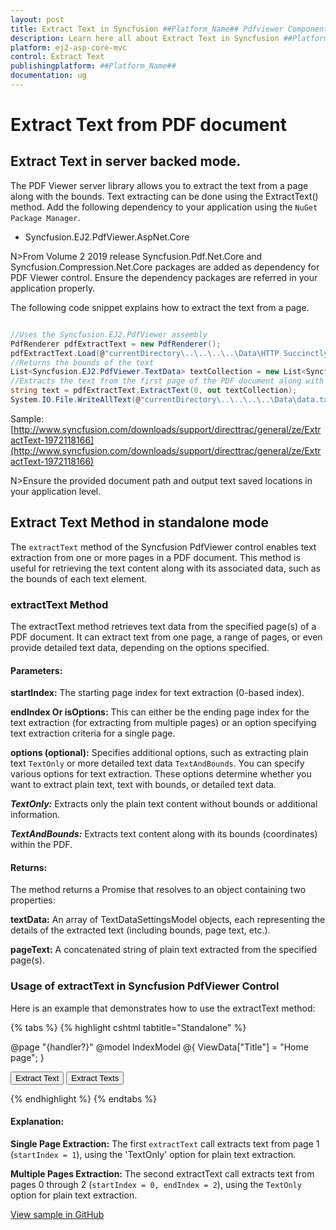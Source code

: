 ```yaml
---
layout: post
title: Extract Text in Syncfusion ##Platform_Name## Pdfviewer Component
description: Learn here all about Extract Text in Syncfusion ##Platform_Name## Pdfviewer component of Syncfusion Essential JS 2 and more.
platform: ej2-asp-core-mvc
control: Extract Text
publishingplatform: ##Platform_Name##
documentation: ug
---
```


# Extract Text from PDF document 
## Extract Text in server backed mode.

The PDF Viewer server library allows you to extract the text from a page along with the bounds. Text extracting can be done using the ExtractText() method. Add the following dependency to your application using the `NuGet Package Manager`.
* Syncfusion.EJ2.PdfViewer.AspNet.Core

N>From Volume 2 2019 release Syncfusion.Pdf.Net.Core and Syncfusion.Compression.Net.Core packages are added as dependency for PDF Viewer control. Ensure the dependency packages are referred in your application properly.

The following code snippet explains how to extract the text from a page.

```cs

//Uses the Syncfusion.EJ2.PdfViewer assembly
PdfRenderer pdfExtractText = new PdfRenderer();
pdfExtractText.Load(@"currentDirectory\..\..\..\..\Data\HTTP Succinctly.pdf");
//Returns the bounds of the text
List<Syncfusion.EJ2.PdfViewer.TextData> textCollection = new List<Syncfusion.EJ2.PdfViewer.TextData>();
//Extracts the text from the first page of the PDF document along with its bounds
string text = pdfExtractText.ExtractText(0, out textCollection);
System.IO.File.WriteAllText(@"currentDirectory\..\..\..\..\Data\data.txt", text);

```

Sample:
[http://www.syncfusion.com/downloads/support/directtrac/general/ze/ExtractText-1972118166](http://www.syncfusion.com/downloads/support/directtrac/general/ze/ExtractText-1972118166)

N>Ensure the provided document path and output text saved locations in your application level.

## Extract Text Method in standalone mode

The `extractText` method of the Syncfusion PdfViewer control enables text extraction from one or more pages in a PDF document. This method is useful for retrieving the text content along with its associated data, such as the bounds of each text element.

### extractText Method
The extractText method retrieves text data from the specified page(s) of a PDF document. It can extract text from one page, a range of pages, or even provide detailed text data, depending on the options specified.

#### Parameters:
**startIndex:** The starting page index for text extraction (0-based index).

**endIndex Or isOptions:** This can either be the ending page index for the text extraction (for extracting from multiple pages) or an option specifying text extraction criteria for a single page.

**options (optional):** Specifies additional options, such as extracting plain text `TextOnly` or more detailed text data `TextAndBounds`. You can specify various options for text extraction. These options determine whether you want to extract plain text, text with bounds, or detailed text data.

***TextOnly:*** Extracts only the plain text content without bounds or additional information.

***TextAndBounds:*** Extracts text content along with its bounds (coordinates) within the PDF.

#### Returns:
The method returns a Promise that resolves to an object containing two properties:

**textData:** An array of TextDataSettingsModel objects, each representing the details of the extracted text (including bounds, page text, etc.).

**pageText:** A concatenated string of plain text extracted from the specified page(s).

### Usage of extractText in Syncfusion PdfViewer Control
Here is an example that demonstrates how to use the extractText method:

{% tabs %}
{% highlight cshtml tabtitle="Standalone" %}

@page "{handler?}"
@model IndexModel
@{
    ViewData["Title"] = "Home page";
}

<div class="text-center">
    <button onclick="ExtractText()">Extract Text</button>
    <button onclick="ExtractTexts()">Extract Texts</button>
    <ejs-pdfviewer id="pdfviewer" style="height:600px" resourceUrl="https://cdn.syncfusion.com/ej2/29.1.33/dist/ej2-pdfviewer-lib" documentPath="https://cdn.syncfusion.com/content/pdf/pdf-succinctly.pdf">
    </ejs-pdfviewer>
</div>

<script type="text/javascript">
    function ExtractText(){
        var viewer = document.getElementById('pdfviewer').ej2_instances[0];
        viewer.extractText(1, 'TextOnly').then((val) => {
            console.log('Extracted Text from Page 1:');
            console.log(val);  // Logs the extracted text from page 1
        });
    }
     function ExtractTexts(){
         var viewer = document.getElementById('pdfviewer').ej2_instances[0];
        viewer.extractText(0, 2, 'TextOnly').then((val) => {
            console.log('Extracted Text from Pages 0 to 2:');
            console.log(val);  // Logs the extracted text from pages 0 to 2
        });
    }
</script>

{% endhighlight %}
{% endtabs %}

#### Explanation:
**Single Page Extraction:** The first `extractText` call extracts text from page 1 (`startIndex = 1`), using the 'TextOnly' option for plain text extraction.

**Multiple Pages Extraction:** The second extractText call extracts text from pages 0 through 2 (`startIndex = 0, endIndex = 2`), using the `TextOnly` option for plain text extraction.

[View sample in GitHub](https://github.com/SyncfusionExamples/asp-core-pdf-viewer-examples/tree/master/How%20to)